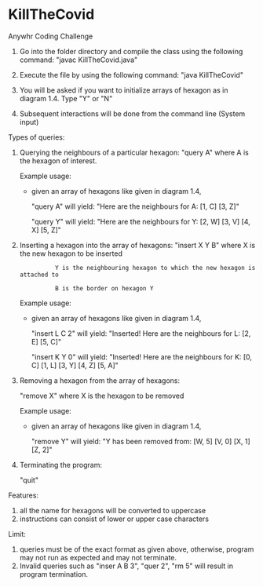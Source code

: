 # KillTheCovid
Anywhr Coding Challenge
1. Go into the folder directory and compile the class using the following command: 
	"javac KillTheCovid.java"

2. Execute the file by using the following command:
	"java KillTheCovid"

3. You will be asked if you want to initialize arrays of hexagon as in diagram 1.4. Type "Y" or "N"

4. Subsequent interactions will be done from the command line (System input)


Types of queries:
1. Querying the neighbours of a particular hexagon:
	"query A" where A is the hexagon of interest.
	
	Example usage: 
	
	- given an array of hexagons like given in diagram 1.4, 
	
		"query A" will yield: "Here are the neighbours for A: [1, C] [3, Z]"
	
		"query Y" will yield: "Here are the neighbours for Y: [2, W] [3, V] [4, X] [5, Z]"

2. Inserting a hexagon into the array of hexagons:
	"insert X Y B" where X is the new hexagon to be inserted
	
			     Y is the neighbouring hexagon to which the new hexagon is attached to
			     
			     B is the border on hexagon Y
	
	Example usage:
	
	- given an array of hexagons like given in diagram 1.4,
	
		"insert L C 2" will yield: "Inserted! Here are the neighbours for L: [2, E] [5, C]"
		
		"insert K Y 0" will yield: "Inserted! Here are the neighbours for K: [0, C] [1, L] [3, Y] [4, Z] [5, A]"

3. Removing a hexagon from the array of hexagons:
	
	"remove X" where X is the hexagon to be removed
	
	Example usage:
	
	- given an array of hexagons like given in diagram 1.4,
	
		"remove Y" will yield: "Y has been removed from: [W, 5] [V, 0] [X, 1] [Z, 2]"

4. Terminating the program:
	
	"quit"


Features:
1. all the name for hexagons will be converted to uppercase
2. instructions can consist of lower or upper case characters

Limit:
1. queries must be of the exact format as given above, otherwise, program may not run as expected and may not terminate.
2. Invalid queries such as "inser A B 3", "quer 2", "rm 5" will result in program termination.
